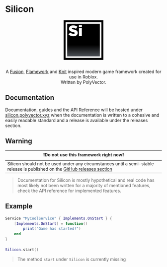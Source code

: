 # Silicon
<div align="center">
    <img align="center" src="https://raw.githubusercontent.com/PolyVectors/Silicon/main/.moonwave/static/logo.png?token=GHSAT0AAAAAACMFC74HYCRY64PMONIPWG2KZMQXA7A" width="128" style="padding-bottom: 15px" />

A [Fusion](https://github.com/dphfox/Fusion), [Flamework](https://github.com/rbxts-flamework/core) and [Knit](https://github.com/Sleitnick/Knit) inspired modern game framework created for use in Roblox.\
Written by PolyVector.
</div>

## Documentation
Documentation, guides and the API Reference will be hosted under [silicon.polyvector.xyz](https://silicon.polyvector.xyz) when the documentation is written to a cohesive and easily readable standard and a release is available under the releases section.

## Warning
|❗Do not use this framework right now❗|
|-------------------------------------------------------------------------------------------------------------|
| Silicon should not be used under any circumstances until a semi-stable release is published on the [GitHub releases section](https://github.com/PolyVectors/Silicon) |
> Documentation for Silicon is mostly hypothetical and real code has most likely not been written for a majority of mentioned features, check the API reference for implemented features.

## Example
```lua
Service "MyCoolService" { Implements.OnStart } {
    [Implements.OnStart] = function()
        print("Game has started!")
    end
}

Silicon.start()
```
> The method `start` under `Silicon` is currently missing